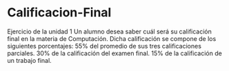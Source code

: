 # Calificacion-Final
Ejercicio de la unidad 1 Un alumno desea saber cuál será su calificación final en la materia de Computación. Dicha calificación se compone de los siguientes porcentajes: 55% del promedio de sus tres calificaciones parciales. 30% de la calificación del examen final. 15% de la calificación de un trabajo final.
